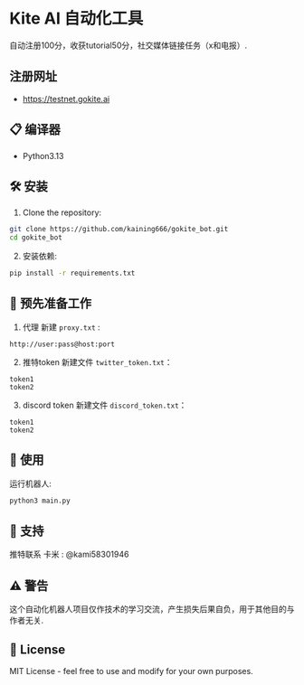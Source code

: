 # Kite AI 自动化工具

自动注册100分，收获tutorial50分，社交媒体链接任务（x和电报）.

## 注册网址 

- https://testnet.gokite.ai



## 📋 编译器

- Python3.13


## 🛠️ 安装

1. Clone the repository:
```bash
git clone https://github.com/kaining666/gokite_bot.git
cd gokite_bot
```

2. 安装依赖:
```bash
pip install -r requirements.txt
```

## 📝 预先准备工作

1. 代理  新建 `proxy.txt` :
```
http://user:pass@host:port
```
2. 推特token  新建文件 `twitter_token.txt`：
```
token1
token2
```
3. discord token 新建文件 `discord_token.txt`：
```
token1
token2
```

## 🚀 使用

运行机器人:
```bash
python3 main.py
```


## 📢 支持

推特联系 卡米 :
@kami58301946

## ⚠️ 警告

这个自动化机器人项目仅作技术的学习交流，产生损失后果自负，用于其他目的与作者无关.

## 📜 License

MIT License - feel free to use and modify for your own purposes.
